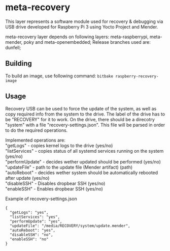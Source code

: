 # meta-recovery

This layer represents a software module used for recovery & debugging via USB drive developed for Raspberry Pi 3 using Yocto Project and Mender. 

meta-recovery layer depends on following layers: meta-raspberrypi, meta-mender, poky and meta-openembedded;
Release branches used are: dunfell;

## Building
To build an image, use following command: 
`bitbake raspberry-recovery-image`

## Usage
Recovery USB can be used to force the update of the system, as well as copy required info from the system to the drive. The label of the drive has to be "RECOVERY" for it to work. On the drive, there should be a direcotry "system" with a file "recovery-settings.json". This file will be parsed in order to do the required operations. 

Implemented operations are: <br />
"getLogs" - copies kernel logs to the drive (yes/no) <br />
"listServices" - copies status of all systemd services running on the system (yes/no) <br />
"performUpdate" - decides wether updated should be performed (yes/no) <br />
"updateFile" - path to the update file (Mender artifact) (path) <br />
"autoReboot" - decides wether system should be automatically rebooted after update (yes/no) <br />
"disableSSH" - Disables dropbear SSH (yes/no) <br />
"enableSSH" - Enables dropbear SSH (yes/no) <br />


Example of recovery-settings.json
```
{
  "getLogs": "yes",
  "listServices": "yes",
  "performUpdate": "yes",
  "updateFile": "/media/RECOVERY/system/update.mender",
  "autoReboot": "yes",
  "disableSSH": "no",
  "enableSSH": "no"
}
```

